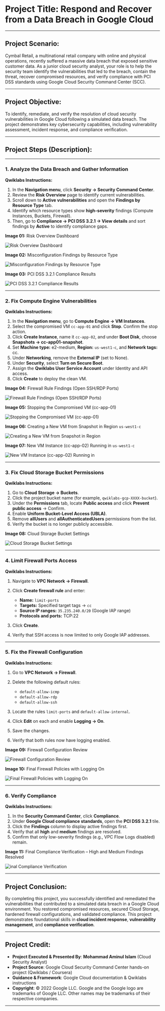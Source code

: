 # **Project Title:** **Respond and Recover from a Data Breach in Google Cloud**

---

## **Project Scenario:**

Cymbal Retail, a multinational retail company with online and physical operations, recently suffered a massive data breach that exposed sensitive customer data. As a junior cloud security analyst, your role is to help the security team identify the vulnerabilities that led to the breach, contain the threat, recover compromised resources, and verify compliance with PCI DSS standards using Google Cloud Security Command Center (SCC).

---

## **Project Objective:**

To identify, remediate, and verify the resolution of cloud security vulnerabilities in Google Cloud following a simulated data breach. The project demonstrates key cybersecurity capabilities, including vulnerability assessment, incident response, and compliance verification.

---

## **Project Steps (Description):**

---

### **1. Analyze the Data Breach and Gather Information**

**Qwiklabs Instructions:**

1. In the **Navigation menu**, click **Security → Security Command Center**.
2. Review the **Risk Overview** page to identify current vulnerabilities.
3. Scroll down to **Active vulnerabilities** and open the **Findings by Resource Type** tab.
4. Identify which resource types show **high-severity** findings (Compute Instances, Buckets, Firewall).
5. Then, go to **Compliance → PCI DSS 3.2.1 → View details** and sort findings by **Active** to identify compliance gaps.

**Image 01:** Risk Overview Dashboard  

![Risk Overview Dashboard](https://github.com/aminbiography/Google-Cloud-Cybersecurity-Professional-Certificate/blob/main/bar-graph-chart-image/Respond%20and%20recover%20from%20a%20data%20breach-01.jpeg)

**Image 02:** Misconfiguration Findings by Resource Type

![Misconfiguration Findings by Resource Type](https://github.com/aminbiography/Google-Cloud-Cybersecurity-Professional-Certificate/blob/main/bar-graph-chart-image/Respond%20and%20recover%20from%20a%20data%20breach-02.jpeg)

**Image 03:** PCI DSS 3.2.1 Compliance Results

![PCI DSS 3.2.1 Compliance Results](https://github.com/aminbiography/Google-Cloud-Cybersecurity-Professional-Certificate/blob/main/bar-graph-chart-image/Respond%20and%20recover%20from%20a%20data%20breach-03.jpeg)

---

### **2. Fix Compute Engine Vulnerabilities**

**Qwiklabs Instructions:**

1. In the **Navigation menu**, go to **Compute Engine → VM Instances**.
2. Select the compromised VM `cc-app-01` and click **Stop**. Confirm the stop action.
3. Click **Create Instance**, name it `cc-app-02`, and under **Boot Disk**, choose **Snapshots → cc-app01-snapshot**.
4. Set **Machine type:** e2-medium, **Region:** `us-west1-c`, and **Network tags:** cc.
5. Under **Networking**, remove the **External IP** (set to None).
6. Under **Security**, select **Turn on Secure Boot**.
7. Assign the **Qwiklabs User Service Account** under Identity and API access.
8. Click **Create** to deploy the clean VM.

**Image 04:** Firewall Rule Findings (Open SSH/RDP Ports)

![Firewall Rule Findings (Open SSH/RDP Ports)](https://github.com/aminbiography/Google-Cloud-Cybersecurity-Professional-Certificate/blob/main/bar-graph-chart-image/Respond%20and%20recover%20from%20a%20data%20breach-04.jpeg)

**Image 05:** Stopping the Compromised VM (cc-app-01)

![Stopping the Compromised VM (cc-app-01)](https://github.com/aminbiography/Google-Cloud-Cybersecurity-Professional-Certificate/blob/main/bar-graph-chart-image/Respond%20and%20recover%20from%20a%20data%20breach-05.jpeg)

**Image 06:** Creating a New VM from Snapshot in Region `us-west1-c`

![Creating a New VM from Snapshot in Region](https://github.com/aminbiography/Google-Cloud-Cybersecurity-Professional-Certificate/blob/main/bar-graph-chart-image/Respond%20and%20recover%20from%20a%20data%20breach-06.jpeg)

**Image 07:** New VM Instance (cc-app-02) Running in `us-west1-c`

![New VM Instance (cc-app-02) Running in](https://github.com/aminbiography/Google-Cloud-Cybersecurity-Professional-Certificate/blob/main/bar-graph-chart-image/Respond%20and%20recover%20from%20a%20data%20breach-07.jpeg)

---

### **3. Fix Cloud Storage Bucket Permissions**

**Qwiklabs Instructions:**

1. Go to **Cloud Storage → Buckets**.
2. Click the project bucket name (for example, `qwiklabs-gcp-XXXX-bucket`).
3. Under the **Permissions** tab, locate **Public access** and click **Prevent public access** → Confirm.
4. Enable **Uniform Bucket-Level Access (UBLA)**.
5. Remove **allUsers** and **allAuthenticatedUsers** permissions from the list.
6. Verify the bucket is no longer publicly accessible.

**Image 08:** Cloud Storage Bucket Settings

![Cloud Storage Bucket Settings](https://github.com/aminbiography/Google-Cloud-Cybersecurity-Professional-Certificate/blob/main/bar-graph-chart-image/Respond%20and%20recover%20from%20a%20data%20breach-08.jpeg)

---

### **4. Limit Firewall Ports Access**

**Qwiklabs Instructions:**

1. Navigate to **VPC Network → Firewall**.
2. Click **Create firewall rule** and enter:

   * **Name:** `limit-ports`
   * **Targets:** Specified target tags → `cc`
   * **Source IP ranges:** `35.235.240.0/20` (Google IAP range)
   * **Protocols and ports:** TCP:22
3. Click **Create**.
4. Verify that SSH access is now limited to only Google IAP addresses.

---

### **5. Fix the Firewall Configuration**

**Qwiklabs Instructions:**

1. Go to **VPC Network → Firewall**.
2. Delete the following default rules:

   * `default-allow-icmp`
   * `default-allow-rdp`
   * `default-allow-ssh`
3. Locate the rules `limit-ports` and `default-allow-internal`.
4. Click **Edit** on each and enable **Logging → On**.
5. Save the changes.
6. Verify that both rules now have logging enabled.

**Image 09:** Firewall Configuration Review

![Firewall Configuration Review](https://github.com/aminbiography/Google-Cloud-Cybersecurity-Professional-Certificate/blob/main/bar-graph-chart-image/Respond%20and%20recover%20from%20a%20data%20breach-09.jpeg)

**Image 10:** Final Firewall Policies with Logging On

![Final Firewall Policies with Logging On](https://github.com/aminbiography/Google-Cloud-Cybersecurity-Professional-Certificate/blob/main/bar-graph-chart-image/Respond%20and%20recover%20from%20a%20data%20breach-10.jpeg)

---

### **6. Verify Compliance**

**Qwiklabs Instructions:**

1. In the **Security Command Center**, click **Compliance**.
2. Under **Google Cloud compliance standards**, open the **PCI DSS 3.2.1** tile.
3. Click the **Findings** column to display active findings first.
4. Verify that all **high** and **medium** findings are resolved.
5. Confirm that only low-severity findings (e.g., VPC Flow Logs disabled) remain.

**Image 11:** Final Compliance Verification – High and Medium Findings Resolved

![inal Compliance Verification](https://github.com/aminbiography/Google-Cloud-Cybersecurity-Professional-Certificate/blob/main/bar-graph-chart-image/Respond%20and%20recover%20from%20a%20data%20breach-11.jpeg)

---

## **Project Conclusion:**

By completing this project, you successfully identified and remediated the vulnerabilities that contributed to a simulated data breach in a Google Cloud environment. You restored compromised resources, secured Cloud Storage, hardened firewall configurations, and validated compliance. This project demonstrates foundational skills in **cloud incident response**, **vulnerability management**, and **compliance verification**.

---

## **Project Credit:**

- **Project Executed & Presented By**: **Mohammad Aminul Islam** (Cloud Security Analyst)  
- **Project Source**: Google Cloud Security Command Center hands-on project (Qwiklabs / Coursera)  
- **Guidance & Framework**: Google Cloud documentation & Qwiklabs instructions  
- **Copyright**: © 2022 Google LLC. Google and the Google logo are trademarks of Google LLC. Other names may be trademarks of their respective companies.

---

